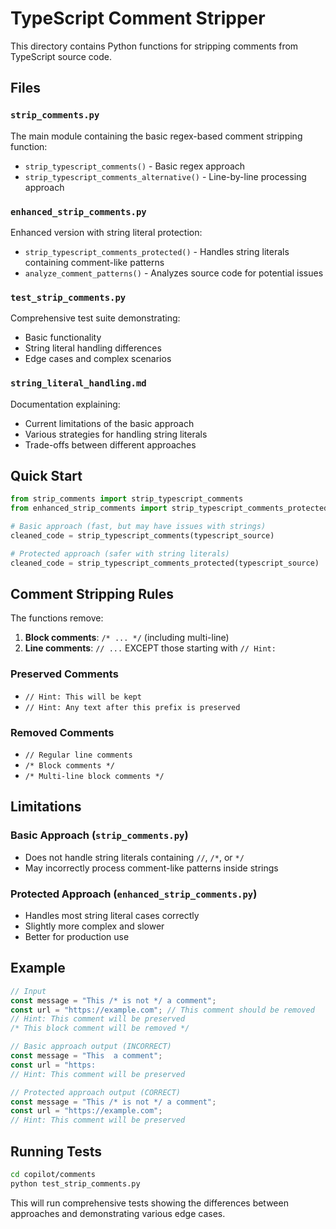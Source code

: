# TypeScript Comment Stripper

This directory contains Python functions for stripping comments from TypeScript source code.

## Files

### `strip_comments.py`
The main module containing the basic regex-based comment stripping function:
- `strip_typescript_comments()` - Basic regex approach
- `strip_typescript_comments_alternative()` - Line-by-line processing approach

### `enhanced_strip_comments.py`
Enhanced version with string literal protection:
- `strip_typescript_comments_protected()` - Handles string literals containing comment-like patterns
- `analyze_comment_patterns()` - Analyzes source code for potential issues

### `test_strip_comments.py`
Comprehensive test suite demonstrating:
- Basic functionality
- String literal handling differences
- Edge cases and complex scenarios

### `string_literal_handling.md`
Documentation explaining:
- Current limitations of the basic approach
- Various strategies for handling string literals
- Trade-offs between different approaches

## Quick Start

```python
from strip_comments import strip_typescript_comments
from enhanced_strip_comments import strip_typescript_comments_protected

# Basic approach (fast, but may have issues with strings)
cleaned_code = strip_typescript_comments(typescript_source)

# Protected approach (safer with string literals)
cleaned_code = strip_typescript_comments_protected(typescript_source)
```

## Comment Stripping Rules

The functions remove:
1. **Block comments**: `/* ... */` (including multi-line)
2. **Line comments**: `// ...` EXCEPT those starting with `// Hint: `

### Preserved Comments
- `// Hint: This will be kept`
- `// Hint: Any text after this prefix is preserved`

### Removed Comments
- `// Regular line comments`
- `/* Block comments */`
- `/* Multi-line
     block comments */`

## Limitations

### Basic Approach (`strip_comments.py`)
- Does not handle string literals containing `//`, `/*`, or `*/`
- May incorrectly process comment-like patterns inside strings

### Protected Approach (`enhanced_strip_comments.py`)
- Handles most string literal cases correctly
- Slightly more complex and slower
- Better for production use

## Example

```typescript
// Input
const message = "This /* is not */ a comment";
const url = "https://example.com"; // This comment should be removed
// Hint: This comment will be preserved
/* This block comment will be removed */

// Basic approach output (INCORRECT)
const message = "This  a comment";
const url = "https:
// Hint: This comment will be preserved

// Protected approach output (CORRECT)
const message = "This /* is not */ a comment";
const url = "https://example.com";
// Hint: This comment will be preserved
```

## Running Tests

```bash
cd copilot/comments
python test_strip_comments.py
```

This will run comprehensive tests showing the differences between approaches and demonstrating various edge cases.
